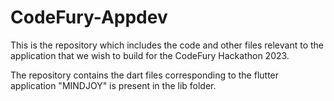 # CodeFury-Appdev
This is the repository which includes the code and other files relevant to the application that we wish to build for the CodeFury Hackathon 2023.

The repository contains the dart files corresponding to the flutter application "MINDJOY" is present in the lib folder.
